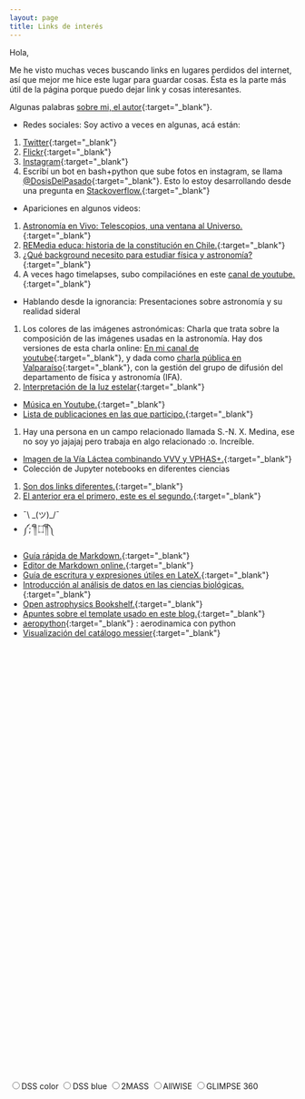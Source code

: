 ```yaml
---
layout: page
title: Links de interés
---
```


Hola,

Me he visto muchas veces buscando links en lugares perdidos del internet, así que mejor me hice este lugar para guardar cosas. Ésta es la parte más útil de la página porque puedo dejar link y cosas interesantes.


Algunas palabras [sobre mi, el autor](https://nicomedinap.github.io/about.html){:target="_blank"}.

* Redes sociales: Soy activo a veces en algunas, acá están:
1. [Twitter](https://twitter.com/nicomedinap){:target="_blank"}
2. [Flickr](http://www.flickr.com/photos/73337761@N06/){:target="_blank"}
3. [Instagram](https://www.instagram.com/nicomediap/){:target="_blank"}
4. Escribí un bot en bash+python que sube fotos en instagram, se llama [@DosisDelPasado](https://www.instagram.com/dosisdelpasado/){:target="_blank"}. Esto lo estoy desarrollando desde una pregunta en [Stackoverflow.](https://stackoverflow.com/questions/65215029/upload-vertical-images-to-instagram-using-python?noredirect=1#comment115581214_65215029){:target="_blank"}


* Apariciones en algunos videos:
1. [Astronomía en Vivo: Telescopios, una ventana al Universo.](https://youtu.be/uY6pnWmrERs){:target="_blank"}
2. [REMedia educa: historia de la constitución en Chile.](https://www.instagram.com/tv/CGi9ZtWpls-/?utm_source=ig_web_button_share_sheet){:target="_blank"}
3. [¿Qué background necesito para estudiar física y astronomía?](https://youtu.be/KTGlYMEI48g){:target="_blank"}
4. A veces hago timelapses, subo compilaciónes en este [canal de youtube.](https://www.youtube.com/channel/UC27Vv11KAnccwb0UVy7aXtQ?view_as=subscriber){:target="_blank"}

* Hablando desde la ignorancia: Presentaciones sobre astronomía y su realidad sideral
1. Los colores de las imágenes astronómicas: Charla que trata sobre la composición de las imágenes usadas en la astronomía. Hay dos versiones de esta charla online: [En mi canal de youtube](https://www.youtube.com/watch?v=ebR1Rl9GZuA&t=853s){:target="_blank"}, y dada como [charla pública en Valparaíso](https://youtu.be/GlTSYEglE6w){:target="_blank"}, con la gestión del grupo de difusión del departamento de física y astronomía (IFA).
2. [Interpretación de la luz estelar](https://youtu.be/TjQqw0ymOgU){:target="_blank"}

* [Música en Youtube.](https://nicomedinap.github.io/musica/musica.html){:target="_blank"}
* [Lista de publicaciones en las que participo.](https://arxiv.org/search/astro-ph?searchtype=author&query=Medina%2C+N){:target="_blank"}
1. Hay una persona en un campo relacionado llamada S.-N. X. Medina, ese no soy yo jajajaj pero trabaja en algo relacionado :o. Increíble. 

* [Imagen de la Vía Láctea combinando VVV y VPHAS+.](http://djer.roe.ac.uk/vsa/vvv/mosaic/lb.html?fbclid=IwAR2rdnczc_BdbZ00PKxs0UhU4nivZu7v5ElS-MCvsO2fDsYPB84ESscn9v8){:target="_blank"}
* Colección de Jupyter notebooks en diferentes ciencias
1. [Son dos links diferentes.](https://github.com/jupyter/jupyter/wiki/A-gallery-of-interesting-Jupyter-Notebooks){:target="_blank"}
2. [El anterior era el primero, este es el segundo.](https://notebook.community){:target="_blank"}
* ¯\ \_(ツ)_/¯
* ༼;´༎ຶ ۝ ༎ຶ༽
<!--- * También me gusta escribir, subiré algunos textos [acá.](https://nicomedinap.github.io/escritos/LoQueUnoNecesita.html){:target="_blank"} --->
* [Guía rápida de Markdown.](https://enterprise.github.com/downloads/en/markdown-cheatsheet.pdf){:target="_blank"}
* [Editor de Markdown online.](https://stackedit.io){:target="_blank"}
* [Guía de escritura y expresiones útiles en LateX.](https://es.wikipedia.org/wiki/Ayuda:Uso_de_LaTeX){:target="_blank"}
* [Introducción al análisis de datos en las ciencias biológicas.](http://bebi103.caltech.edu.s3-website-us-east-1.amazonaws.com/2019a/){:target="_blank"}
* [Open astrophysics Bookshelf.](http://open-astrophysics-bookshelf.github.io){:target="_blank"}
* [Apuntes sobre el template usado en este blog.](https://jekyllrb.com/resources/){:target="_blank"}
* [aeropython](https://nbviewer.org/github/barbagroup/AeroPython/tree/master/lessons/){:target="_blank"} : aerodinamica con python
* [Visualización del catálogo messier](https://kosmoved.ru/messier/messier-catalog.php?lang=spa){:target="_blank"}





<!-- include Aladin Lite CSS file in the head section of your page -->
<link rel="stylesheet" href="//aladin.u-strasbg.fr/AladinLite/api/v2/latest/aladin.min.css" />
 
<!-- you can skip the following line if your page already integrates the jQuery library -->
<script 
    type="text/javascript" src="//code.jquery.com/jquery-1.12.1.min.js" charset="utf-8">
</script>
 
<!-- insert this snippet where you want Aladin Lite viewer to appear and after the loading of jQuery -->
<div id="aladin-lite-div" style="width:750px;height:750px;">
</div>

<input id="DSS" type="radio" name="survey" value="P/DSS2/color"><label for="DSS">DSS color<label>
<input id="DSS-blue" type="radio" name="survey" value="P/DSS2/blue"><label for="DSS-blue">DSS blue<label>
<input id="2MASS" type="radio" name="survey" value="P/2MASS/color"><label for="2MASS">2MASS<label>
<input id="allwise" type="radio" name="survey" value="P/allWISE/color"><label for="allwise">AllWISE<label>
<input id="glimpse" type="radio" name="survey" value="P/GLIMPSE360"><label for="glimpse">GLIMPSE 360<label>

<script src='https://aladin.cds.unistra.fr/AladinLite/api/v3/2023-05-17/aladin.js' charset='utf-8'></script>

<script type="text/javascript">
var aladin;
A.init.then(() => {
    aladin = A.aladin('#aladin-lite-div', {cooFrame: 'galactic', fov: 25});
    aladin.gotoRaDec(240.41683, -23.00781);
    // Parameters are:
    //    <right ascension of final position>,
    //    <declination of final position>,
    //    <animation duration in seconds>
    aladin.animateToRaDec(279.0997500, -23.9047499, 15);
    aladin = A.aladin({fov:3});
  
});
</script>





